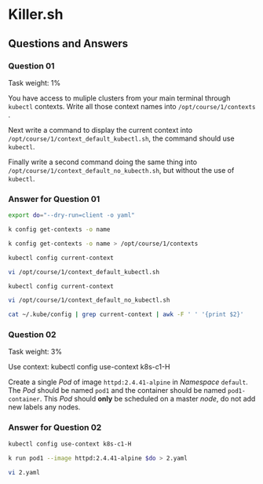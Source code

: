 # Killer.sh

## Questions and Answers

### Question 01

Task weight: 1%

You have access to muliple clusters from your main terminal through `kubectl` contexts. Write all those context names into `/opt/course/1/contexts` .

Next write a command to display the current context into `/opt/course/1/context_default_kubectl.sh`, the command should use `kubectl`.

Finally write a second command doing the same thing into `/opt/course/1/context_default_no_kubecth.sh`, but without the use of `kubectl`.

### Answer for Question 01

```bash
export do="--dry-run=client -o yaml"

k config get-contexts -o name

k config get-contexts -o name > /opt/course/1/contexts

kubectl config current-context

vi /opt/course/1/context_default_kubectl.sh

kubectl config current-context

vi /opt/course/1/context_default_no_kubectl.sh

cat ~/.kube/config | grep current-context | awk -F ' ' '{print $2}'
```

### Question 02

Task weight: 3%

Use context: kubectl config use-context k8s-c1-H

Create a single *Pod* of image `httpd:2.4.41-alpine` in *Namespace* `default`. The *Pod* should be named `pod1` and the container should be named `pod1-container`. This *Pod* should **only** be scheduled on a master *node*, do not add new labels any nodes.


### Answer for Question 02

```bash
kubectl config use-context k8s-c1-H

k run pod1 --image httpd:2.4.41-alpine $do > 2.yaml

vi 2.yaml
```
